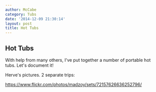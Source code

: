 ```yaml
---
author: McCabe
category: Tubs
date: '2014-12-09 21:30:14'
layout: post
title: Hot Tubs
---
```


## Hot Tubs

With help from many others, I've put together a number of portable hot tubs.  Let's document it!

Herve's pictures.  2 separate trips:

https://www.flickr.com/photos/madzoy/sets/72157626636252796/
